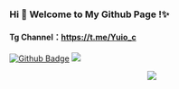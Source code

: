 ### Hi 👋 Welcome to My Github Page !✨
#### Tg Channel：https://t.me/Yuio_c

[![Github Badge](https://img.shields.io/badge/-Github-232323?style=flat-square&logo=Github&logoColor=white&link=https://github.com/ByteRK)](https://github.com/ByteRK)
![](https://visitor-badge.glitch.me/badge?page_id=ByteRK&left_color=#636e72&right_color=#00cec9)  

<!-- 贪吃蛇代码贡献图 -->
<div align="center"><img src="https://cdn.jsdelivr.net/gh/ByteRK/ByteRK/contribution-snake/github-contribution-snake.svg" /></div>

<!--
**ddgksf2013/ddgksf2013** is a ✨ _special_ ✨ repository because its `README.md` (this file) appears on your GitHub profile.

Here are some ideas to get you started:

- 🔭 I’m currently working on ...
- 🌱 I’m currently learning ...
- 👯 I’m looking to collaborate on ...
- 🤔 I’m looking for help with ...
- 💬 Ask me about ...
- 📫 How to reach me: ...
- 😄 Pronouns: ...
- ⚡ Fun fact: ...
-->
